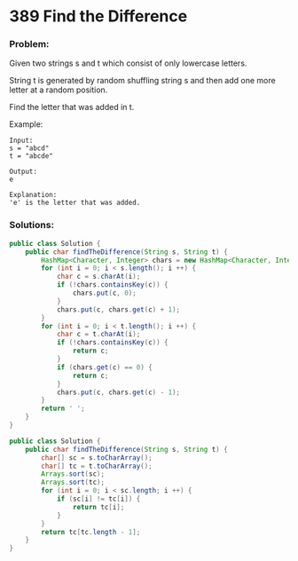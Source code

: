 # 389 Find the Difference

### Problem:

Given two strings s and t which consist of only lowercase letters.

String t is generated by random shuffling string s and then add one more letter at a random position.

Find the letter that was added in t.

Example:

```
Input:
s = "abcd"
t = "abcde"

Output:
e

Explanation:
'e' is the letter that was added.
```

### Solutions:

```java
public class Solution {
    public char findTheDifference(String s, String t) {
        HashMap<Character, Integer> chars = new HashMap<Character, Integer>();
        for (int i = 0; i < s.length(); i ++) {
            char c = s.charAt(i);
            if (!chars.containsKey(c)) {
                chars.put(c, 0);
            }
            chars.put(c, chars.get(c) + 1);
        }
        for (int i = 0; i < t.length(); i ++) {
            char c = t.charAt(i);
            if (!chars.containsKey(c)) {
                return c;
            }
            if (chars.get(c) == 0) {
                return c;
            }
            chars.put(c, chars.get(c) - 1);
        }
        return ' ';
    }
}
```

```java
public class Solution {
    public char findTheDifference(String s, String t) {
        char[] sc = s.toCharArray();
        char[] tc = t.toCharArray();
        Arrays.sort(sc);
        Arrays.sort(tc);
        for (int i = 0; i < sc.length; i ++) {
            if (sc[i] != tc[i]) {
                return tc[i];
            }
        }
        return tc[tc.length - 1];
    }
}
```
